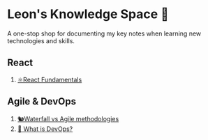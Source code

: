 # Leon's Knowledge Space 📝

A one-stop shop for documenting my key notes when learning new technologies and skills.

## React

1. [⚛React Fundamentals](./React/WhatisReact.md)

## Agile & DevOps

1. [🐿Waterfall vs Agile methodologies](./Agile/WaterfallAgile.md)
1. [🔄 What is DevOps?](./Agile/DevOps.md)
